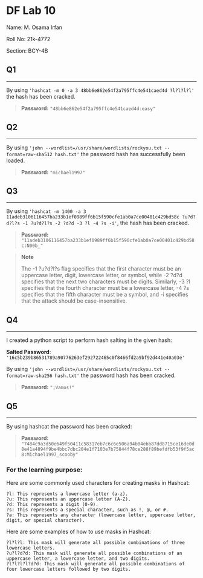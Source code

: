 # DF Lab 10
Name: M. Osama Irfan

Roll No: 21k-4772

Section: BCY-4B

## Q1
---
By using `'hashcat -m 0 -a 3 48bb6e862e54f2a795ffc4e541caed4d ?l?l?l?l'` the hash has been cracked.
> **Password:** `"48bb6e862e54f2a795ffc4e541caed4d:easy"`
## Q2
---
By using `'john --wordlist=/usr/share/wordlists/rockyou.txt --format=raw-sha512 hash.txt'` the password hash has successfully been loaded.
> **Password:** `"michael1997"`
## Q3
---
By using `'hashcat -m 1400 -a 3 11adeb3106116457ba233b1ef0989ff6b15f590cfe1ab0a7ce00401c429bd58c ?u?d?d?l?s -1 ?u?d?l?s -2 ?d?d -3 ?l -4 ?s -i'`, the hash has been cracked.
> **Password:** `"11adeb3106116457ba233b1ef0989ff6b15f590cfe1ab0a7ce00401c429bd58c:N00b_"`

> **Note**
> 
> The -1 ?u?d?l?s flag specifies that the first character must be an uppercase letter, digit, lowercase letter, or symbol, while -2 ?d?d specifies that the next two characters must be digits. Similarly, -3 ?l specifies that the fourth character must be a lowercase letter, -4 ?s specifies that the fifth character must be a symbol, and -i specifies that the attack should be case-insensitive.

## Q4
---
I created a python script to perform hash salting in the given hash:

**Salted Password**: ``'16c5b239b86531789a90776263ef292722465c0f8466fd2a9bf92d441e40a03e'``

By using `'john --wordlist=/usr/share/wordlists/rockyou.txt --format=raw-sha256 hash.txt'` the password hash has been cracked.
> **Password:** `"¡Vamos!"`

## Q5
---
By using hashcat the password has been cracked:
> **Password:** `"7484c9a3d50e649f50411c58317eb7c6c6e506a94b04ebb87dd8715ce16de0d8e41a4894f9be4bbc7dbc204e1f7103e7b75844f78ce288f89befdfb53f9f5ac8:Michael1997_scooby"`


### For the learning purpose:
Here are some commonly used characters for creating masks in Hashcat:

    ?l: This represents a lowercase letter (a-z).
    ?u: This represents an uppercase letter (A-Z).
    ?d: This represents a digit (0-9).
    ?s: This represents a special character, such as !, @, or #.
    ?a: This represents any character (lowercase letter, uppercase letter, digit, or special character).

Here are some examples of how to use masks in Hashcat:

    ?l?l?l: This mask will generate all possible combinations of three lowercase letters.
    ?u?l?d?d: This mask will generate all possible combinations of an uppercase letter, a lowercase letter, and two digits.
    ?l?l?l?l?d?d: This mask will generate all possible combinations of four lowercase letters followed by two digits.

